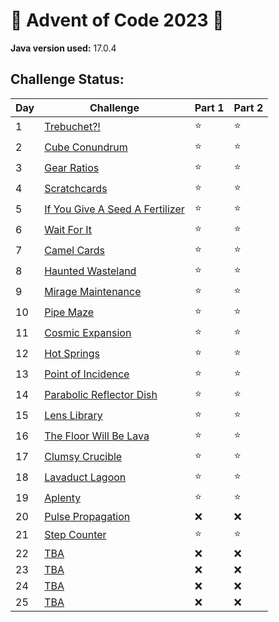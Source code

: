 # 🎄 Advent of Code 2023 🎅

**Java version used:** 17.0.4

## Challenge Status:

| Day | Challenge                                                              | Part 1 | Part 2 |
|-----|------------------------------------------------------------------------|--------|--------|
| 1   | [Trebuchet?!](https://adventofcode.com/2023/day/1)                     | ⭐      | ⭐      |
| 2   | [Cube Conundrum](https://adventofcode.com/2023/day/2)                  | ⭐      | ⭐      |
| 3   | [Gear Ratios](https://adventofcode.com/2023/day/3)                     | ⭐      | ⭐      |
| 4   | [Scratchcards](https://adventofcode.com/2023/day/4)                    | ⭐      | ⭐      |
| 5   | [If You Give A Seed A Fertilizer](https://adventofcode.com/2023/day/5) | ⭐      | ⭐      |
| 6   | [Wait For It](https://adventofcode.com/2023/day/6)                     | ⭐      | ⭐      |
| 7   | [Camel Cards](https://adventofcode.com/2023/day/7)                     | ⭐      | ⭐      |
| 8   | [Haunted Wasteland](https://adventofcode.com/2023/day/8)               | ⭐      | ⭐      |
| 9   | [Mirage Maintenance](https://adventofcode.com/2023/day/9)              | ⭐      | ⭐      |
| 10  | [Pipe Maze](https://adventofcode.com/2023/day/10)                      | ⭐      | ⭐      |
| 11  | [Cosmic Expansion](https://adventofcode.com/2023/day/11)               | ⭐      | ⭐      |
| 12  | [Hot Springs](https://adventofcode.com/2023/day/12)                    | ⭐      | ⭐      |
| 13  | [Point of Incidence](https://adventofcode.com/2023/day/13)             | ⭐      | ⭐      |
| 14  | [Parabolic Reflector Dish](https://adventofcode.com/2023/day/14)       | ⭐      | ⭐      |
| 15  | [Lens Library](https://adventofcode.com/2023/day/15)                   | ⭐      | ⭐      |
| 16  | [The Floor Will Be Lava](https://adventofcode.com/2023/day/16)         | ⭐      | ⭐      |
| 17  | [Clumsy Crucible](https://adventofcode.com/2023/day/17)                | ⭐      | ⭐      |
| 18  | [Lavaduct Lagoon](https://adventofcode.com/2023/day/18)                | ⭐      | ⭐      |
| 19  | [Aplenty](https://adventofcode.com/2023/day/19)                        | ⭐      | ⭐      |
| 20  | [Pulse Propagation](https://adventofcode.com/2023/day/20)              | ❌      | ❌      |
| 21  | [Step Counter](https://adventofcode.com/2023/day/21)                   | ⭐      | ⭐      |
| 22  | [TBA](https://adventofcode.com/2023/day/22)                            | ❌      | ❌      |
| 23  | [TBA](https://adventofcode.com/2023/day/23)                            | ❌      | ❌      |
| 24  | [TBA](https://adventofcode.com/2023/day/24)                            | ❌      | ❌      |
| 25  | [TBA](https://adventofcode.com/2023/day/25)                            | ❌      | ❌      |

